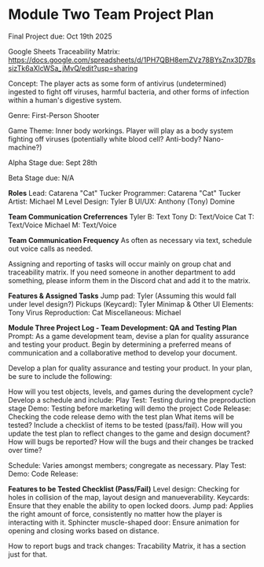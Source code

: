 # Module Two Team Project Plan

Final Project due: Oct 19th 2025

Google Sheets Traceability Matrix: https://docs.google.com/spreadsheets/d/1PH7QBH8emZVz78BYsZnx3D7BssizTk6aXlcWSa_jMvQ/edit?usp=sharing

Concept: The player acts as some form of antivirus (undetermined) ingested to fight off viruses, harmful bacteria, and other forms of infection within a human's digestive system.

Genre: First-Person Shooter

Game Theme: Inner body workings. Player will play as a body system fighting off viruses (potentially white blood cell? Anti-body? Nano-machine?)

Alpha Stage due: Sept 28th

Beta Stage due: N/A

**Roles**
Lead: Catarena "Cat" Tucker 
Programmer: Catarena "Cat" Tucker
Artist: Michael M
Level Design: Tyler B
UI/UX: Anthony (Tony) Domine

**Team Communication Creferrences**
Tyler B: Text
Tony D: Text/Voice
Cat T: Text/Voice
Michael M: Text/Voice

**Team Communication Frequency**
As often as necessary via text, schedule out voice calls as needed.

Assigning and reporting of tasks will occur mainly on group chat and traceability matrix. If you need someone in another department to add something, please inform them in the Discord chat and add it to the matrix.

**Features & Assigned Tasks**
Jump pad: Tyler (Assuming this would fall under level design?)
Pickups (Keycard): Tyler
Minimap & Other UI Elements: Tony
Virus Reproduction: Cat
Miscellaneous: Michael

**Module Three Project Log - Team Development: QA and Testing Plan**
Prompt: As a game development team, devise a plan for quality assurance and testing your product. Begin by determining a preferred means of communication and a collaborative method to develop your document.

Develop a plan for quality assurance and testing your product. In your plan, be sure to include the following:

How will you test objects, levels, and games during the development cycle? Develop a schedule and include:
Play Test: Testing during the preproduction stage
Demo: Testing before marketing will demo the project
Code Release: Checking the code release demo with the test plan
What items will be tested? Include a checklist of items to be tested (pass/fail).
How will you update the test plan to reflect changes to the game and design document?
How will bugs be reported?
How will the bugs and their changes be tracked over time?

Schedule: Varies amongst members; congregate as necessary.
Play Test: 
Demo: 
Code Release: 

**Features to be Tested Checklist (Pass/Fail)**
Level design: Checking for holes in collision of the map, layout design and manueverability.
Keycards: Ensure that they enable the ability to open locked doors.
Jump pad: Applies the right amount of force, consistently no matter how the player is interacting with it.
Sphincter muscle-shaped door: Ensure animation for opening and closing works based on distance.

How to report bugs and track changes: Tracability Matrix, it has a section just for that.
